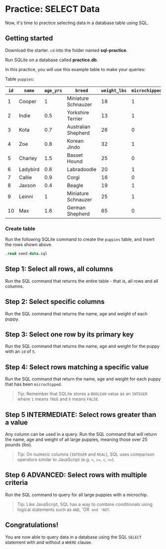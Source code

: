 # Practice: SELECT Data

Now, it's time to practice selecting data in a database table using SQL.

## Getting started

Download the starter. `cd` into the folder named __sql-practice__.

Run SQLite on a database called __practice.db__.

In this practice, you will use this example table to make your queries:

Table `puppies`:

| `id` | `name`   | `age_yrs` | `breed`             | `weight_lbs` | `microchipped` |
| ---- | -------- | --------- | ------------------- | ------------ | -------------- |
| 1    | Cooper   | 1         | Miniature Schnauzer | 18           | 1              |
| 2    | Indie    | 0.5       | Yorkshire Terrier   | 13           | 1              |
| 3    | Kota     | 0.7       | Australian Shepherd | 26           | 0              |
| 4    | Zoe      | 0.8       | Korean Jindo        | 32           | 1              |
| 5    | Charley  | 1.5       | Basset Hound        | 25           | 0              |
| 6    | Ladybird | 0.6       | Labradoodle         | 20           | 1              |
| 7    | Callie   | 0.9       | Corgi               | 16           | 0              |
| 8    | Jaxson   | 0.4       | Beagle              | 19           | 1              |
| 9    | Leinni   | 1         | Miniature Schnauzer | 25           | 1              |
| 10   | Max      | 1.6       | German Shepherd     | 65           | 0              |

### Create table

Run the following SQLite command to create the `puppies` table, and insert the
rows shown above.

```sql
.read seed-data.sql
```

## Step 1: Select all rows, all columns

Run the SQL command that returns the entire table - that is, all rows and all
columns.

## Step 2: Select specific columns

Run the SQL command that returns the name, age and weight of each puppy.

## Step 3: Select one row by its primary key

Run the SQL command that returns the name, age and weight for the puppy with an 
`id` of `5`.

## Step 4: Select rows matching a specific value

Run the SQL command that return the name, age and weight for each puppy that has
been `microchipped`.

> Tip: Remember that SQLite stores a `BOOLEAN` value as an `INTEGER` where 
> `1` means `TRUE` and `0` means `FALSE`.

## Step 5 INTERMEDIATE: Select rows greater than a value

Any column can be used in a query. Run the SQL command that will return the name,
age and weight of all large puppies, meaning those over 25 pounds (lbs).

> Tip: On numeric columns (`INTEGER` and `REAL`), SQL uses comparison operators
> similar to JavaScript (e.g. `>`, `>=`, `<`, `<=`).

## Step 6 ADVANCED: Select rows with multiple criteria

Run the SQL command to query for all large puppies with a microchip.

> Tip: Like JavaScript, SQL has a way to combine conditionals using logical
> statements such as `AND`, 'OR` and 'NOT`.

## Congratulations!

You are now able to query data in a database using the SQL `SELECT` statement 
with and without a `WHERE` clause.


[drop-table]: https://www.sqlite.org/lang_droptable.html